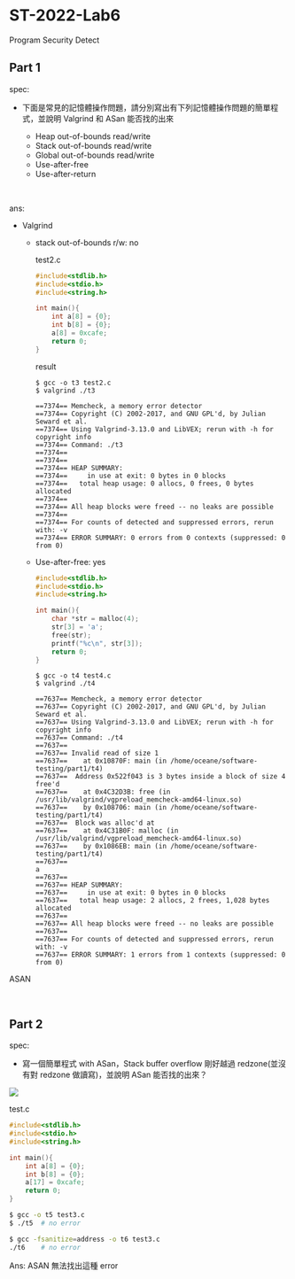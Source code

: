 # ST-2022-Lab6
Program Security Detect


## Part 1

spec:

- 下面是常見的記憶體操作問題，請分別寫出有下列記憶體操作問題的簡單程式，並說明 Valgrind 和 ASan 能否找的出來

    - Heap out-of-bounds read/write
    - Stack out-of-bounds read/write
    - Global out-of-bounds read/write
    - Use-after-free
    - Use-after-return

<br />

ans:

- Valgrind

    - stack out-of-bounds r/w: no

        test2.c

        ```c
        #include<stdlib.h>
        #include<stdio.h>
        #include<string.h>

        int main(){
            int a[8] = {0};
            int b[8] = {0};
            a[8] = 0xcafe;
            return 0;
        }
        ```
        
        result

        ```
        $ gcc -o t3 test2.c
        $ valgrind ./t3

        ==7374== Memcheck, a memory error detector
        ==7374== Copyright (C) 2002-2017, and GNU GPL'd, by Julian Seward et al.
        ==7374== Using Valgrind-3.13.0 and LibVEX; rerun with -h for copyright info
        ==7374== Command: ./t3
        ==7374== 
        ==7374== 
        ==7374== HEAP SUMMARY:
        ==7374==     in use at exit: 0 bytes in 0 blocks
        ==7374==   total heap usage: 0 allocs, 0 frees, 0 bytes allocated
        ==7374== 
        ==7374== All heap blocks were freed -- no leaks are possible
        ==7374== 
        ==7374== For counts of detected and suppressed errors, rerun with: -v
        ==7374== ERROR SUMMARY: 0 errors from 0 contexts (suppressed: 0 from 0)

        ```


    - Use-after-free: yes
    
        ```c
        #include<stdlib.h>
        #include<stdio.h>
        #include<string.h>

        int main(){
            char *str = malloc(4);
            str[3] = 'a';
            free(str);
            printf("%c\n", str[3]);
            return 0;
        }
        ```


        ```
        $ gcc -o t4 test4.c
        $ valgrind ./t4

        ==7637== Memcheck, a memory error detector
        ==7637== Copyright (C) 2002-2017, and GNU GPL'd, by Julian Seward et al.
        ==7637== Using Valgrind-3.13.0 and LibVEX; rerun with -h for copyright info
        ==7637== Command: ./t4
        ==7637== 
        ==7637== Invalid read of size 1
        ==7637==    at 0x10870F: main (in /home/oceane/software-testing/part1/t4)
        ==7637==  Address 0x522f043 is 3 bytes inside a block of size 4 free'd
        ==7637==    at 0x4C32D3B: free (in /usr/lib/valgrind/vgpreload_memcheck-amd64-linux.so)
        ==7637==    by 0x108706: main (in /home/oceane/software-testing/part1/t4)
        ==7637==  Block was alloc'd at
        ==7637==    at 0x4C31B0F: malloc (in /usr/lib/valgrind/vgpreload_memcheck-amd64-linux.so)
        ==7637==    by 0x1086EB: main (in /home/oceane/software-testing/part1/t4)
        ==7637== 
        a
        ==7637== 
        ==7637== HEAP SUMMARY:
        ==7637==     in use at exit: 0 bytes in 0 blocks
        ==7637==   total heap usage: 2 allocs, 2 frees, 1,028 bytes allocated
        ==7637== 
        ==7637== All heap blocks were freed -- no leaks are possible
        ==7637== 
        ==7637== For counts of detected and suppressed errors, rerun with: -v
        ==7637== ERROR SUMMARY: 1 errors from 1 contexts (suppressed: 0 from 0)

        ```
















ASAN





<br />

## Part 2

spec:

- 寫一個簡單程式 with ASan，Stack buffer overflow 剛好越過 redzone(並沒有對 redzone 做讀寫)，並說明 ASan 能否找的出來？


![](https://i.imgur.com/xYJeRn5.png)


test.c

```c
#include<stdlib.h>
#include<stdio.h>
#include<string.h>

int main(){
    int a[8] = {0};
    int b[8] = {0};
    a[17] = 0xcafe;
    return 0;
}
```


```sh
$ gcc -o t5 test3.c
$ ./t5  # no error

$ gcc -fsanitize=address -o t6 test3.c
./t6    # no error 
```

Ans: ASAN 無法找出這種 error 






